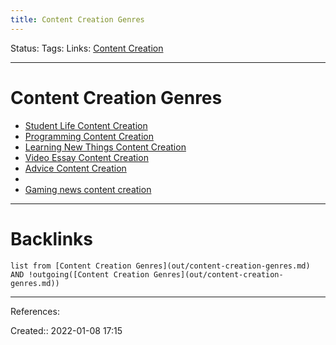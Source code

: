 ```yaml
---
title: Content Creation Genres
---
```

Status: 
Tags: 
Links: [Content Creation](out/content-creation.md)
___
# Content Creation Genres
- [Student Life Content Creation](out/student-life-content-creation.md)
- [Programming Content Creation](out/programming-content-creation.md)
- [Learning New Things Content Creation](out/learning-new-things-content-creation.md)
- [Video Essay Content Creation](None)
- [Advice Content Creation](out/advice-content-creation.md)
- 
- [Gaming news content creation](None)
___
# Backlinks
```dataview
list from [Content Creation Genres](out/content-creation-genres.md) AND !outgoing([Content Creation Genres](out/content-creation-genres.md))
```
___
References:

Created:: 2022-01-08 17:15
